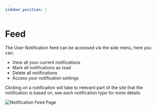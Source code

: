 ```yaml
---
sidebar_position: 1
---
```


# Feed
The User Notification feed can be accessed via the side menu, here you can:
- View all your current notifications
- Mark all notifications as read
- Delete all notifications
- Access your notification settings

Clicking on a notification will take to relevant part of the site that the notification is based on, see each notification type for more details

![Notification Feed Page](../../static/img/pages/notifications/)

